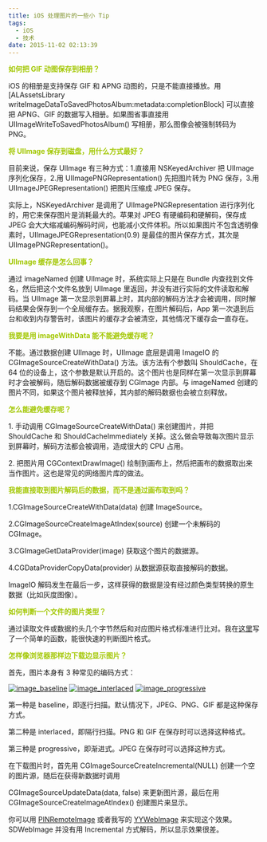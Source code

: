 ```yaml
---
title: iOS 处理图片的一些小 Tip
tags:
  - iOS
  - 技术
date: 2015-11-02 02:13:39
---
```


<span style="color: #a2c700;">**如何把 GIF 动图保存到相册？**</span>

iOS 的相册是支持保存 GIF 和 APNG 动图的，只是不能直接播放。用 [ALAssetsLibrary writeImageDataToSavedPhotosAlbum:metadata:completionBlock] 可以直接把 APNG、GIF 的数据写入相册。如果图省事直接用 UIImageWriteToSavedPhotosAlbum() 写相册，那么图像会被强制转码为 PNG。

<span style="color: #a2c700;">**将 UIImage 保存到磁盘，用什么方式最好？**</span>

目前来说，保存 UIImage 有三种方式：1.直接用 NSKeyedArchiver 把 UIImage 序列化保存，2.用 UIImagePNGRepresentation() 先把图片转为 PNG 保存，3.用 UIImageJPEGRepresentation() 把图片压缩成 JPEG 保存。

实际上，NSKeyedArchiver 是调用了 UIImagePNGRepresentation 进行序列化的，用它来保存图片是消耗最大的。苹果对 JPEG 有硬编码和硬解码，保存成 JPEG 会大大缩减编码解码时间，也能减小文件体积。所以如果图片不包含透明像素时，UIImageJPEGRepresentation(0.9) 是最佳的图片保存方式，其次是 UIImagePNGRepresentation()。

<span style="color: #a2c700;">**UIImage 缓存是怎么回事？**</span>

通过 imageNamed 创建 UIImage 时，系统实际上只是在 Bundle 内查找到文件名，然后把这个文件名放到 UIImage 里返回，并没有进行实际的文件读取和解码。当 UIImage 第一次显示到屏幕上时，其内部的解码方法才会被调用，同时解码结果会保存到一个全局缓存去。据我观察，在图片解码后，App 第一次退到后台和收到内存警告时，该图片的缓存才会被清空，其他情况下缓存会一直存在。

<span style="color: #a2c700;">**我要是用 imageWithData 能不能避免缓存呢？**</span>

不能。通过数据创建 UIImage 时，UIImage 底层是调用 ImageIO 的 CGImageSourceCreateWithData() 方法。该方法有个参数叫 ShouldCache，在 64 位的设备上，这个参数是默认开启的。这个图片也是同样在第一次显示到屏幕时才会被解码，随后解码数据被缓存到 CGImage 内部。与 imageNamed 创建的图片不同，如果这个图片被释放掉，其内部的解码数据也会被立刻释放。

<span style="color: #a2c700;">**怎么能避免缓存呢？**</span>

1\. 手动调用 CGImageSourceCreateWithData() 来创建图片，并把 ShouldCache 和 ShouldCacheImmediately 关掉。这么做会导致每次图片显示到屏幕时，解码方法都会被调用，造成很大的 CPU 占用。

2\. 把图片用 CGContextDrawImage() 绘制到画布上，然后把画布的数据取出来当作图片。这也是常见的网络图片库的做法。

<span style="color: #a2c700;">**我能直接取到图片解码后的数据，而不是通过画布取到吗？**</span>

1.CGImageSourceCreateWithData(data) 创建 ImageSource。

2.CGImageSourceCreateImageAtIndex(source) 创建一个未解码的 CGImage。

3.CGImageGetDataProvider(image) 获取这个图片的数据源。

4.CGDataProviderCopyData(provider) 从数据源获取直接解码的数据。

ImageIO 解码发生在最后一步，这样获得的数据是没有经过颜色类型转换的原生数据（比如灰度图像）。

<span style="color: #a2c700;">**如何判断一个文件的图片类型？**</span>

通过读取文件或数据的头几个字节然后和对应图片格式标准进行比对。我在[这里](https://github.com/ibireme/YYImage/blob/master/YYImage/YYImageCoder.m#L1066-L1141)写了一个简单的函数，能很快速的判断图片格式。

<span style="color: #a2c700;">**怎样像浏览器那样边下载边显示图片？**</span>

首先，图片本身有 3 种常见的编码方式：

[![image_baseline](http://blog.ibireme.com/wp-content/uploads/2015/11/image_baseline.gif)](http://blog.ibireme.com/wp-content/uploads/2015/11/image_baseline.gif) [![image_interlaced](http://blog.ibireme.com/wp-content/uploads/2015/11/image_interlaced.gif)](http://blog.ibireme.com/wp-content/uploads/2015/11/image_interlaced.gif) [![image_progressive](http://blog.ibireme.com/wp-content/uploads/2015/11/image_progressive.gif)](http://blog.ibireme.com/wp-content/uploads/2015/11/image_progressive.gif)

第一种是 baseline，即逐行扫描。默认情况下，JPEG、PNG、GIF 都是这种保存方式。

第二种是 interlaced，即隔行扫描。PNG 和 GIF 在保存时可以选择这种格式。

第三种是 progressive，即渐进式。JPEG 在保存时可以选择这种方式。

在下载图片时，首先用 CGImageSourceCreateIncremental(NULL) 创建一个空的图片源，随后在获得新数据时调用

CGImageSourceUpdateData(data, false) 来更新图片源，最后在用 CGImageSourceCreateImageAtIndex() 创建图片来显示。

你可以用 [PINRemoteImage](https://github.com/pinterest/PINRemoteImage) 或者我写的 [YYWebImage](https://github.com/ibireme/YYWebImage) 来实现这个效果。SDWebImage 并没有用 Incremental 方式解码，所以显示效果很差。